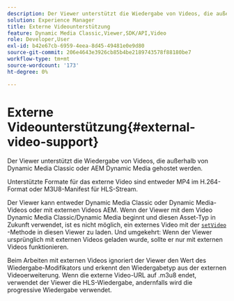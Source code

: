 ```yaml
---
description: Der Viewer unterstützt die Wiedergabe von Videos, die außerhalb von Dynamic Media Classic oder AEM Dynamic Media gehostet werden.
solution: Experience Manager
title: Externe Videounterstützung
feature: Dynamic Media Classic,Viewer,SDK/API,Video
role: Developer,User
exl-id: b42e67cb-6959-4eea-8d45-49481e0e9d80
source-git-commit: 206e4643e3926cb85b4be2189743578f88180be7
workflow-type: tm+mt
source-wordcount: '173'
ht-degree: 0%

---
```


# Externe Videounterstützung{#external-video-support}

Der Viewer unterstützt die Wiedergabe von Videos, die außerhalb von Dynamic Media Classic oder AEM Dynamic Media gehostet werden.

Unterstützte Formate für das externe Video sind entweder MP4 im H.264-Format oder M3U8-Manifest für HLS-Stream.

Der Viewer kann entweder Dynamic Media Classic oder Dynamic Media-Videos oder mit externen Videos AEM. Wenn der Viewer mit dem Video Dynamic Media Classic/Dynamic Media beginnt und diesen Asset-Typ in Zukunft verwendet, ist es nicht möglich, ein externes Video mit der [ `setVideo`](../../c-html5-s7-aem-asset-viewers/c-html5-video-reference/c-html5-video-viewer-20-javascriptapiref/r-html5-video-viewer-20-javascriptapiref-setvideo.md#reference-85d3422d6ce64a36ac74827120b5a17c) -Methode in diesen Viewer zu laden. Und umgekehrt: Wenn der Viewer ursprünglich mit externen Videos geladen wurde, sollte er nur mit externen Videos funktionieren.

Beim Arbeiten mit externen Videos ignoriert der Viewer den Wert des Wiedergabe-Modifikators und erkennt den Wiedergabetyp aus der externen Videoerweiterung. Wenn die externe Video-URL auf .m3u8 endet, verwendet der Viewer die HLS-Wiedergabe, andernfalls wird die progressive Wiedergabe verwendet.
